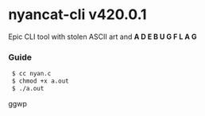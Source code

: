 # nyancat-cli v420.0.1
 Epic CLI tool with stolen ASCII art and <b>A  D E B U G F L A G</b>

 ### Guide
 ```bash
  $ cc nyan.c
  $ chmod +x a.out
  $ ./a.out
 ```
 ggwp
